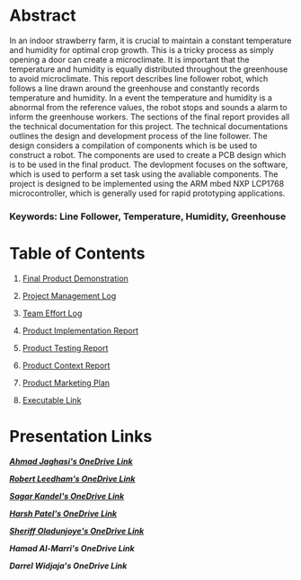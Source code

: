 # Abstract

In an indoor strawberry farm, it is crucial to maintain a constant temperature and humidity for optimal crop growth. This is a tricky process as simply opening a door can create a microclimate. It is important that the temperature and humidity is equally distributed throughout the greenhouse to avoid microclimate. This report describes line follower robot, which follows a line drawn around the greenhouse and constantly records temperature and humidity. In a event the temperature and humidity is a abnormal from the reference values, the robot stops and sounds a alarm to inform the greenhouse workers. The sections of the final report provides all the technical documentation for this project. The technical documentations outlines the design and development process of the line follower. The design considers a compilation of components which is be used to construct a robot. The components are used to create a PCB design which is to be used in the final product. The devlopment focuses on the software, which is used to perform a set task using the avaliable components. The project is designed to be implemented using the ARM mbed NXP LCP1768 microcontroller, which is generally used for rapid prototyping applications. 

### Keywords: Line Follower, Temperature, Humidity, Greenhouse


# Table of Contents

1.  [Final Product Demonstration](Final_Report/Product_Demonstration_Report.md)

2.  [Project Management Log](Final_Report/Project_Management_Log.md) 

3.	[Team Effort Log](Final_Report/Team_Effort_Log.md)

4.  [Product Implementation Report](Final_Report/Product_Implementation_Report.md)

5.  [Product Testing Report](Final_Report/Product_Testing_Report.md)

6. 	[Product Context Report](Final_Report/Product_Context_Report.md)

7.  [Product Marketing Plan](Final_Report/Product_Marketing_Plan.md)

8.  [Executable Link](Final_Report/Executable_Link.md)

# Presentation Links

[**_Ahmad  Jaghasi's OneDrive Link_**](https://essexuniversity-my.sharepoint.com/:v:/g/personal/aj19687_essex_ac_uk/EZN8XiQr755IvOnxbT3zEMsBDx5mDXKrNR3bpXLV5Gtn6g)

[**_Robert Leedham's OneDrive Link_**](https://essexuniversity-my.sharepoint.com/:v:/g/personal/rl19435_essex_ac_uk/ER3XM1xHcx1Ak8uWv1o9-6cBE7deHw4iCB3crZKrfL8Eaw)

[**_Sagar Kandel's OneDrive Link_**](https://essexuniversity-my.sharepoint.com/:v:/g/personal/sk17834_essex_ac_uk/Ec-D1A7xDU9Os0y6FTy0qU0BQuqaVmkABCzCz0p1601a3A)

[**_Harsh Patel's OneDrive Link_**](https://essexuniversity-my.sharepoint.com/:v:/g/personal/hp19697_essex_ac_uk/EQeGm82UdsJFquRpJqCcMlIBb1p773GkO1cRMOBWI_6b5Q)

[**_Sheriff Oladunjoye's OneDrive Link_**](https://essexuniversity-my.sharepoint.com/:v:/g/personal/so19512_essex_ac_uk/ET3shav8tztHq23EXmImT74Bn75kGMwZ_oQHi_zs-ydYJQ)

**_Hamad Al-Marri's OneDrive Link_**

**_Darrel Widjaja's OneDrive Link_**
